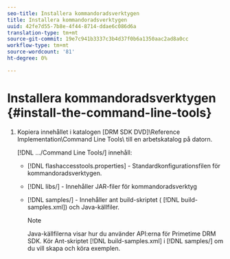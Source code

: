 ```yaml
---
seo-title: Installera kommandoradsverktygen
title: Installera kommandoradsverktygen
uuid: 42fe7d55-7b8e-4f44-8714-ddae6c086d6a
translation-type: tm+mt
source-git-commit: 19e7c941b3337c3b4d37f0b6a1350aac2ad8a0cc
workflow-type: tm+mt
source-wordcount: '81'
ht-degree: 0%

---
```



# Installera kommandoradsverktygen {#install-the-command-line-tools}

1. Kopiera innehållet i katalogen [DRM SDK DVD]\Reference Implementation\Command Line Tools\ till en arbetskatalog på datorn.

   [!DNL .../Command Line Tools/] innehåll:

   * [!DNL flashaccesstools.properties] - Standardkonfigurationsfilen för kommandoradsverktygen.
   * [!DNL libs/] - Innehåller JAR-filer för kommandoradsverktyg
   * [!DNL samples/] - Innehåller ant build-skriptet (  [!DNL build-samples.xml]) och Java-källfiler.

      >[!NOTE]
      >
      >Java-källfilerna visar hur du använder API:erna för Primetime DRM SDK. Kör Ant-skriptet [!DNL build-samples.xml] i [!DNL samples/] om du vill skapa och köra exemplen.